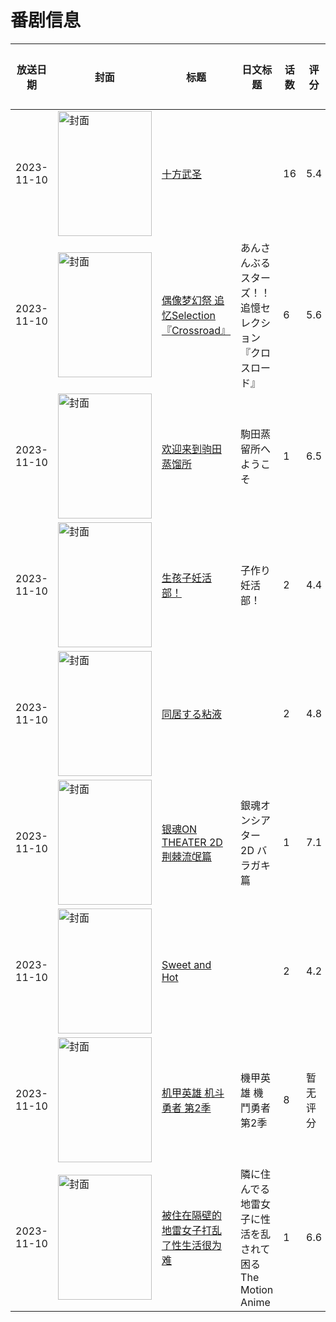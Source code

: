 # 番剧信息

|放送日期|封面|标题|日文标题|话数|评分|评分人数|
|---|---|---|---|---|---|---|
|2023-11-10|<img src="//lain.bgm.tv/pic/cover/c/cb/18/405263_9fCa3.jpg" alt="封面" style="width:150px;height:200px;object-fit:cover;">|[十方武圣](https://bangumi.tv/subject/405263)||16|5.4|13人评分|
|2023-11-10|<img src="//lain.bgm.tv/pic/cover/c/fa/df/432044_u49tV.jpg" alt="封面" style="width:150px;height:200px;object-fit:cover;">|[偶像梦幻祭 追忆Selection『Crossroad』](https://bangumi.tv/subject/432044)|あんさんぶるスターズ！！追憶セレクション『クロスロード』|6|5.6|12人评分|
|2023-11-10|<img src="//lain.bgm.tv/pic/cover/c/af/0d/432583_837Yx.jpg" alt="封面" style="width:150px;height:200px;object-fit:cover;">|[欢迎来到驹田蒸馏所](https://bangumi.tv/subject/432583)|駒田蒸留所へようこそ|1|6.5|556人评分|
|2023-11-10|<img src="/img/no_icon_subject.png" alt="封面" style="width:150px;height:200px;object-fit:cover;">|[生孩子妊活部！](https://bangumi.tv/subject/443386)|子作り妊活部！|2|4.4|65人评分|
|2023-11-10|<img src="/img/no_icon_subject.png" alt="封面" style="width:150px;height:200px;object-fit:cover;">|[同居する粘液](https://bangumi.tv/subject/449747)||2|4.8|134人评分|
|2023-11-10|<img src="//lain.bgm.tv/pic/cover/c/84/b4/453179_1njn0.jpg" alt="封面" style="width:150px;height:200px;object-fit:cover;">|[银魂ON THEATER 2D 荆棘流氓篇](https://bangumi.tv/subject/453179)|銀魂オンシアター2D バラガキ篇|1|7.1|15人评分|
|2023-11-10|<img src="/img/no_icon_subject.png" alt="封面" style="width:150px;height:200px;object-fit:cover;">|[Sweet and Hot](https://bangumi.tv/subject/453813)||2|4.2|63人评分|
|2023-11-10|<img src="//lain.bgm.tv/pic/cover/c/05/ad/463539_17808.jpg" alt="封面" style="width:150px;height:200px;object-fit:cover;">|[机甲英雄 机斗勇者 第2季](https://bangumi.tv/subject/463539)|機甲英雄 機鬥勇者 第2季|8|暂无评分|少于10人评分|
|2023-11-10|<img src="/img/no_icon_subject.png" alt="封面" style="width:150px;height:200px;object-fit:cover;">|[被住在隔壁的地雷女子打乱了性生活很为难](https://bangumi.tv/subject/465169)|隣に住んでる地雷女子に性活を乱されて困る The Motion Anime|1|6.6|10人评分|
